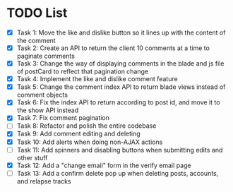 # TODO List

- [X] Task 1: Move the like and dislike button so it lines up with the content of the comment
- [X] Task 2: Create an API to return the client 10 comments at a time to paginate comments
- [X] Task 3: Change the way of displaying comments in the blade and js file of postCard to reflect that pagination change
- [X] Task 4: Implement the like and dislike comment feature
- [X] Task 5: Change the comment index API to return blade views instead of comment objects
- [X] Task 6: Fix the index API to return according to post id, and move it to the show API instead
- [X] Task 7: Fix comment pagination
- [ ] Task 8: Refactor and polish the entire codebase
- [X] Task 9: Add comment editing and deleting
- [X] Task 10: Add alerts when doing non-AJAX actions
- [ ] Task 11: Add spinners and disabling buttons when submitting edits and other stuff
- [X] Task 12: Add a "change email" form in the verify email page
- [ ] Task 13: Add a confirm delete pop up when deleting posts, accounts, and relapse tracks